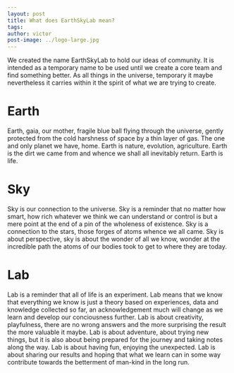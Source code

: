 ```yaml
---
layout: post
title: What does EarthSkyLab mean?
tags: 
author: victor
post-image: ../logo-large.jpg
---
```


We created the name EarthSkyLab to hold our ideas of community. It is intended as a temporary name to be used until we create a core team and find something better.
As all things in the universe, temporary it maybe nevertheless it carries within it the spirit of what we are trying to create.

# Earth
Earth, gaia, our mother, fragile blue ball flying through the universe, gently protected from the cold harshness of space by a thin layer of gas. The one and only planet we have, home. Earth is nature, evolution, agriculture. Earth is the dirt we came from and whence we shall all inevitably return. Earth is life.

# Sky
Sky is our connection to the universe. Sky is a reminder that no matter how smart, how rich whatever we think we can understand or control is but a mere point at the end of a pin of the wholeness of existence. Sky is a connection to the stars, those forges of atoms whence we all came. Sky is about perspective, sky is about the wonder of all we know, wonder at the incredible path the atoms of our bodies took to get to where they are today.

# Lab
Lab is a reminder that all of life is an experiment. Lab means that we know that everything we know is just a theory based on experiences, data and knowledge collected so far, an acknowledgement much will change as we learn and develop our conciousness further. Lab is about creativity, playfulness, there are no wrong answers and the more surprising the result the more valuable it maybe. Lab is about adventure, about trying new things, but it is also about being prepared for the journey and taking notes along the way. Lab is about having fun, enjoying the unexpected. Lab is about sharing our results and hoping that what we learn can in some way contribute towards the betterment of man-kind in the long run.

